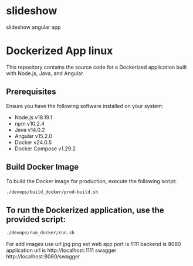 # slideshow

slideshow angular app

# Dockerized App linux

This repository contains the source code for a Dockerized application built with Node.js, Java, and Angular.

## Prerequisites

Ensure you have the following software installed on your system:

-   Node.js v18.19.1
-   npm v10.2.4
-   Java v14.0.2
-   Angular v15.2.0
-   Docker v24.0.5
-   Docker Compose v1.29.2

## Build Docker Image

To build the Docker image for production, execute the following script:

```bash
./devops/build_docker/prod-build.sh
```

## To run the Dockerized application, use the provided script:

```bash
./devops/run_docker/run.sh
```

For add images use url jpg png ext
web app port is 1111
backend is 8080
application url is http://localhost:1111
swagger http://localhost:8080/swagger
